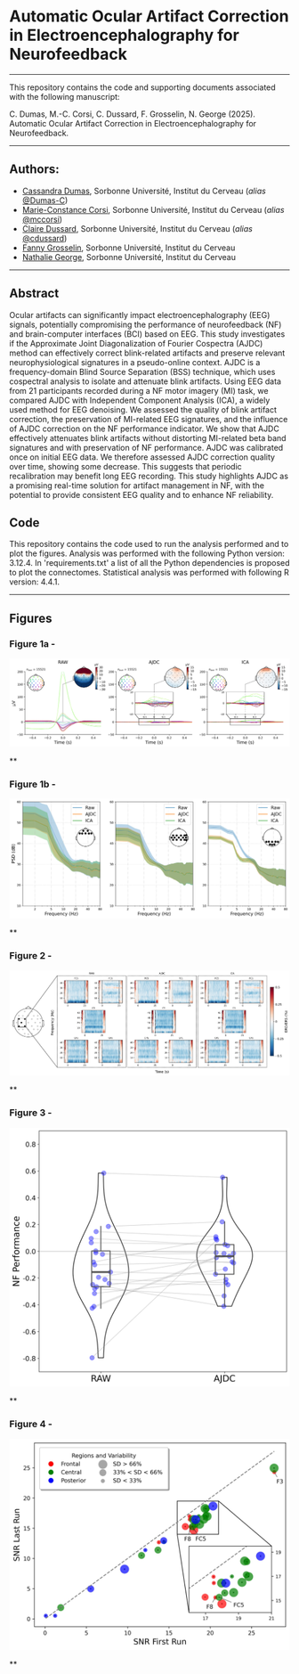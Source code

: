 # Automatic Ocular Artifact Correction in Electroencephalography for Neurofeedback

---
This repository contains the code and supporting documents associated with the following manuscript:

C. Dumas, M.-C. Corsi, C. Dussard, F. Grosselin, N. George (2025). Automatic Ocular Artifact Correction in Electroencephalography for Neurofeedback. 
 
---
## Authors:
* [Cassandra Dumas](https://www.linkedin.com/in/cassandra-dumas-a002a2153/), Sorbonne Université, Institut du Cerveau (_alias_ [@Dumas-C](https://github.com/Dumas-C))
* [Marie-Constance Corsi](https://marieconstance-corsi.netlify.app), Sorbonne Université, Institut du Cerveau (_alias_ [@mccorsi](https://github.com/mccorsi))
* [Claire Dussard](https://www.linkedin.com/in/claire-dussard-92469a256/), Sorbonne Université, Institut du Cerveau (_alias_ [@cdussard](https://github.com/cdussard))
* [Fanny Grosselin](https://www.linkedin.com/in/fanny-grosselin/), Sorbonne Université, Institut du Cerveau
* [Nathalie George](https://www.linkedin.com/in/nathalie-george-406a09167/), Sorbonne Université, Institut du Cerveau


---
## Abstract
Ocular artifacts can significantly impact electroencephalography (EEG) signals, potentially compromising the performance of neurofeedback (NF) and brain-computer interfaces (BCI) based on EEG. This study investigates if the Approximate Joint Diagonalization of Fourier Cospectra (AJDC) method can effectively correct blink-related artifacts and preserve relevant neurophysiological signatures in a pseudo-online context. AJDC is a frequency-domain Blind Source Separation (BSS) technique, which uses cospectral analysis to isolate and attenuate blink artifacts. Using EEG data from 21 participants recorded during a NF motor imagery (MI) task, we compared AJDC with Independent Component Analysis (ICA), a widely used method for EEG denoising. We assessed the quality of blink artifact correction, the preservation of MI-related EEG signatures, and the influence of AJDC correction on the NF performance indicator. We show that AJDC effectively attenuates blink artifacts without distorting MI-related beta band signatures and with preservation of NF performance. AJDC was calibrated once on initial EEG data. We therefore assessed AJDC correction quality over time, showing some decrease. This suggests that periodic recalibration may benefit long EEG recording. This study highlights AJDC as a promising real-time solution for artifact management in NF, with the potential to provide consistent EEG quality and to enhance NF reliability.

## Code
This repository contains the code used to run the analysis performed and to plot the figures.
Analysis was performed with the following Python version: 3.12.4. In 'requirements.txt' a list of all the Python dependencies is proposed to plot the connectomes.
Statistical analysis was performed with following R version: 4.4.1.


---
## Figures

### Figure 1a - 
![Fig. 1a](./Figures/Fig_1a.jpeg)

**

### Figure 1b - 
![Fig. 1b](./Figures/Fig_1b.jpeg)

**

### Figure 2 - 
![Fig. 2](./Figures/Fig_2.jpeg)

**

### Figure 3 - 
![Fig. 3](./Figures/Fig_3.png)

**

### Figure 4 - 
![Fig. 4](./Figures/Fig_4.jpeg)

**